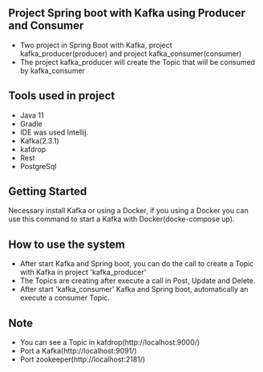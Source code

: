 ## Project Spring boot with Kafka using Producer and Consumer

* Two project in Spring Boot with Kafka, project kafka_producer(producer) and project kafka_consumer(consumer)
* The project kafka_producer will create the Topic that will be consumed by  kafka_consumer

## Tools used in project
* Java 11
* Gradle
* IDE was used Intellij.
* Kafka(2.3.1)
* kafdrop
* Rest
* PostgreSql

## Getting Started
Necessary install Kafka or using a Docker, if you using a Docker you can use this command to start a Kafka with Docker(docke-compose up).

## How to use the system

* After start Kafka and Spring boot, you can do the call to create a Topic with Kafka in project 'kafka_producer'
* The Topics are creating after execute a call in Post, Update and Delete.
* After start 'kafka_consumer' Kafka and Spring boot, automatically an execute a consumer Topic.

## Note
* You can see a Topic in kafdrop(http://localhost:9000/)
* Port a Kafka(http://localhost:9091/)
* Port zookeeper(http://localhost:2181/)